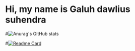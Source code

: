 # Hi, my name is Galuh dawlius suhendra


#![Anurag's GitHub stats](https://github-readme-stats.vercel.app/api?username=Galuh&show_icons=true&theme=radical)

#[![Readme Card](https://github-readme-stats.vercel.app/api/pin/?username=galuh_ds&repo=github-readme-stats)](https://github.com/anuraghazra/github-readme-stats)
